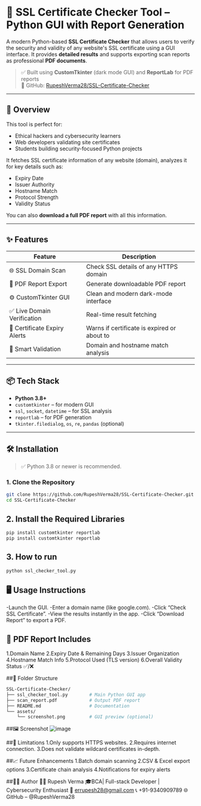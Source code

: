 # 🔐 SSL Certificate Checker Tool – Python GUI with Report Generation

A modern Python-based **SSL Certificate Checker** that allows users to verify the security and validity of any website's SSL certificate using a GUI interface. It provides **detailed results** and supports exporting scan reports as professional **PDF documents**.

> ✅ Built using **CustomTkinter** (dark mode GUI) and **ReportLab** for PDF reports  
> 🔗 GitHub: [RupeshVerma28/SSL-Certificate-Checker](https://github.com/RupeshVerma28/SSL-Certificate-Checker/tree/main)

---

## 🧭 Overview

This tool is perfect for:
- Ethical hackers and cybersecurity learners
- Web developers validating site certificates
- Students building security-focused Python projects

It fetches SSL certificate information of any website (domain), analyzes it for key details such as:
- Expiry Date
- Issuer Authority
- Hostname Match
- Protocol Strength
- Validity Status

You can also **download a full PDF report** with all this information.

---

## ✨ Features

| Feature                       | Description |
|------------------------------|-------------|
| 🌐 SSL Domain Scan            | Check SSL details of any HTTPS domain |
| 🧾 PDF Report Export          | Generate downloadable PDF report |
| ⚙️ CustomTkinter GUI          | Clean and modern dark-mode interface |
| ✅ Live Domain Verification   | Real-time result fetching |
| 📌 Certificate Expiry Alerts  | Warns if certificate is expired or about to |
| 🧠 Smart Validation           | Domain and hostname match analysis |

---

## 📦 Tech Stack

- **Python 3.8+**
- `customtkinter` – for modern GUI
- `ssl`, `socket`, `datetime` – for SSL analysis
- `reportlab` – for PDF generation
- `tkinter.filedialog`, `os`, `re`, `pandas` (optional)

---

## 🛠 Installation

> ✅ Python 3.8 or newer is recommended.

### 1. Clone the Repository

```bash
git clone https://github.com/RupeshVerma28/SSL-Certificate-Checker.git
cd SSL-Certificate-Checker
```
## 2. Install the Required Libraries 
```bash
pip install customtkinter reportlab
pip install customtkinter reportlab
```
## 3. How to run
```bash
python ssl_checker_tool.py
```
## 🖥️ Usage Instructions
-Launch the GUI.
-Enter a domain name (like google.com).
-Click “Check SSL Certificate”.
-View the results instantly in the app.
-Click “Download Report” to export a PDF.

## 📄 PDF Report Includes
1.Domain Name
2.Expiry Date & Remaining Days
3.Issuer Organization
4.Hostname Match Info
5.Protocol Used (TLS version)
6.Overall Validity Status ✅/❌

##📂 Folder Structure
```graphql
SSL-Certificate-Checker/
├── ssl_checker_tool.py        # Main Python GUI app
├── scan_report.pdf            # Output PDF report
├── README.md                  # Documentation
└── assets/
    └── screenshot.png         # GUI preview (optional)
```

##🖼️ Screenshot
![image](https://github.com/user-attachments/assets/d6823e67-d73f-44fa-b74b-d31423057568)


##🚧 Limitations
1.Only supports HTTPS websites.
2.Requires internet connection.
3.Does not validate wildcard certificates in-depth.

##📈 Future Enhancements
 1.Batch domain scanning
 2.CSV & Excel export options
 3.Certificate chain analysis
 4.Notifications for expiry alerts

##🙋‍♂️ Author
👨‍💻 Rupesh Verma 
🎓BCA| Full-stack Developer | Cybersecurity Enthusiast
📧 errupesh28@gmail.com
📞 +91-9340909789
🌐 GitHub – @RupeshVerma28

